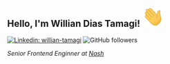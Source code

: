 <h2>
  Hello, I'm Willian Dias Tamagi! <img src="https://raw.githubusercontent.com/wdtamagi/wdtamagi/main/hand.gif" width="50">
</h2>

[![Linkedin: willian-tamagi](https://img.shields.io/badge/willian--tamagi-blue?style=flat-square&logo=Linkedin&logoColor=white&link=https://www.linkedin.com/in/willian-tamagi-954b1062/)](https://www.linkedin.com/in/willian-tamagi-954b1062/)
![GitHub followers](https://img.shields.io/github/followers/wdtamagi?label=Follow&style=social)

<p>
  <em>
    Senior Frontend Enginner at <a href="https://nash.io/">Nash</a>
  </em>
</p>
